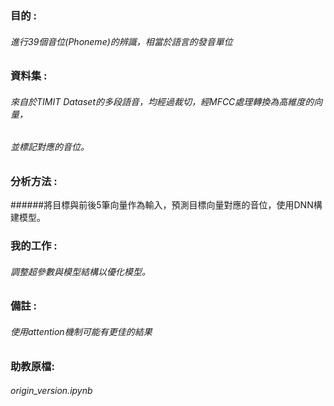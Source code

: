 
### 目的 :
###### 進行39個音位(Phoneme)的辨識，相當於語言的發音單位

### 資料集 : 
###### 來自於TIMIT Dataset的多段語音，均經過裁切，經MFCC處理轉換為高維度的向量，
###### 並標記對應的音位。

### 分析方法 : 
######將目標與前後5筆向量作為輸入，預測目標向量對應的音位，使用DNN構建模型。

### 我的工作 : 
###### 調整超參數與模型結構以優化模型。

### 備註 :
###### 使用attention機制可能有更佳的結果
### 助教原檔:
###### origin_version.ipynb
